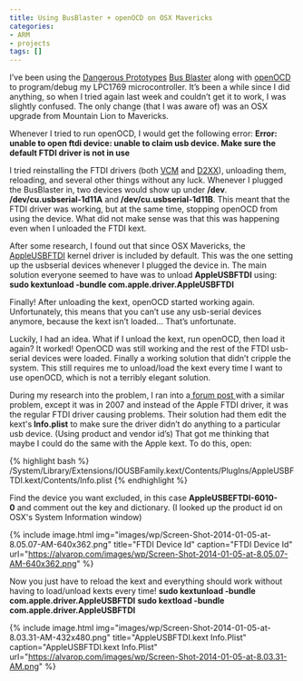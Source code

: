 ```yaml
---
title: Using BusBlaster + openOCD on OSX Mavericks
categories:
- ARM
- projects
tags: []
---
```

I’ve been using the <a href="http://dangerousprototypes.com/">Dangerous Prototypes</a> <a href="http://dangerousprototypes.com/docs/Bus_Blaster">Bus Blaster</a> along with <a href="http://openocd.sourceforge.net/">openOCD</a> to program/debug my LPC1769 microcontroller. It’s been a while since I did anything, so when I tried again last week and couldn’t get it to work, I was slightly confused. The only change (that I was aware of) was an OSX upgrade from Mountain Lion to Mavericks.

Whenever I tried to run openOCD, I would get the following error:
<strong>Error: unable to open ftdi device: unable to claim usb device. Make sure the default FTDI driver is not in use</strong>

I tried reinstalling the FTDI drivers (both <a href="http://www.ftdichip.com/Drivers/VCP.htm">VCM</a> and <a href="http://www.ftdichip.com/Drivers/D2XX.htm">D2XX</a>), unloading them, reloading, and several other things without any luck. Whenever I plugged the BusBlaster in, two devices would show up under <strong>/dev</strong>. <strong>/dev/cu.usbserial-1d11A</strong> and<strong> /dev/cu.usbserial-1d11B</strong>. This meant that the FTDI driver was working, but at the same time, stopping openOCD from using the device. What did not make sense was that this was happening even when I unloaded the FTDI kext.

After some research, I found out that since OSX Mavericks, the <a href="https://developer.apple.com/library/mac/technotes/tn2315/_index.html">AppleUSBFTDI</a> kernel driver is included by default. This was the one setting up the usbserial devices whenever I plugged the device in. The main solution everyone seemed to have was to unload <strong>AppleUSBFTDI</strong> using:
<strong>sudo kextunload -bundle com.apple.driver.AppleUSBFTDI </strong>

Finally! After unloading the kext, openOCD started working again. Unfortunately, this means that you can’t use any usb-serial devices anymore, because the kext isn’t loaded… That’s unfortunate.

Luckily, I had an idea. What if I unload the kext, run openOCD, then load it again? It worked! OpenOCD was still working and the rest of the FTDI usb-serial devices were loaded. Finally a working solution that didn’t cripple the system. This still requires me to unload/load the kext every time I want to use openOCD, which is not a terribly elegant solution.

During my research into the problem, I ran into a<a href="https://forum.sparkfun.com/viewtopic.php?t=8923"> forum post </a>with a similar problem, except it was in 2007 and instead of the Apple FTDI driver, it was the regular FTDI driver causing problems. Their solution had them edit the kext's<strong> Info.plist</strong> to make sure the driver didn’t do anything to a particular usb device. (Using product and vendor id’s) That got me thinking that maybe I could do the same with the Apple kext.
To do this, open: 

{% highlight bash %}
/System/Library/Extensions/IOUSBFamily.kext/Contents/PlugIns/AppleUSBFTDI.kext/Contents/Info.plist
{% endhighlight %}

Find the device you want excluded, in this case <strong>AppleUSBEFTDI-6010-0</strong> and comment out the key and dictionary. (I looked up the product id on OSX's System Information window)

{% include image.html
            img="images/wp/Screen-Shot-2014-01-05-at-8.05.07-AM-640x362.png"
            title="FTDI Device Id"
            caption="FTDI Device Id"
            url="https://alvarop.com/images/wp/Screen-Shot-2014-01-05-at-8.05.07-AM-640x362.png" %}

Now you just have to reload the kext and everything should work without having to load/unload kexts every time!
<strong>sudo kextunload -bundle com.apple.driver.AppleUSBFTDI</strong>
<strong>sudo kextload -bundle com.apple.driver.AppleUSBFTDI</strong>

{% include image.html
            img="images/wp/Screen-Shot-2014-01-05-at-8.03.31-AM-432x480.png"
            title="AppleUSBFTDI.kext Info.Plist"
            caption="AppleUSBFTDI.kext Info.Plist"
            url="https://alvarop.com/images/wp/Screen-Shot-2014-01-05-at-8.03.31-AM.png" %}
